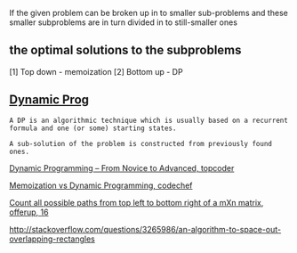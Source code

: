 
If the given problem can be broken up in to smaller sub-problems and 
these smaller subproblems are in turn divided in to still-smaller ones

the optimal solutions to the subproblems
-------

[1] Top down - memoization
[2] Bottom up - DP

[Dynamic Prog](https://en.wikipedia.org/wiki/Dynamic_programming)
----------------------------------

```
A DP is an algorithmic technique which is usually based on a recurrent formula and one (or some) starting states. 

A sub-solution of the problem is constructed from previously found ones.
```

[Dynamic Programming – From Novice to Advanced, topcoder](https://www.topcoder.com/community/data-science/data-science-tutorials/dynamic-programming-from-novice-to-advanced/)

[Memoization vs Dynamic Programming, codechef](https://www.codechef.com/wiki/tutorial-dynamic-programming)

[Count all possible paths from top left to bottom right of a mXn matrix](http://www.geeksforgeeks.org/count-possible-paths-top-left-bottom-right-nxm-matrix/), [offerup, 16](https://www.glassdoor.com/Interview/OfferUp-Senior-Software-Engineer-Interview-Questions-EI_IE854884.0,7_KO8,32.htm)

http://stackoverflow.com/questions/3265986/an-algorithm-to-space-out-overlapping-rectangles
